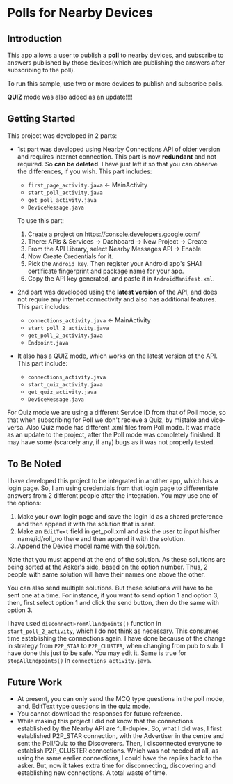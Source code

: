 # Polls for Nearby Devices

Introduction
------------

This app allows a user to publish a **poll** to nearby devices, and subscribe to answers published by those devices(which are publishing the answers after subscribing to the poll).

To run this sample, use two or more devices to publish and subscribe polls.

**QUIZ** mode was also added as an update!!!!


Getting Started
---------------

This project was developed in 2 parts:

- 1st part was developed using Nearby Connections API of older version and requires internet connection. This part is now **redundant** and not required. So **can be deleted**. I have just left it so that you can observe the differences, if you wish.
This part includes:
    * `first_page_activity.java` <- MainActivity
    * `start_poll_activity.java`
    * `get_poll_activity.java`
    * `DeviceMessage.java`
    
    To use this part: 
  1. Create a project on https://console.developers.google.com/
  2. There: APIs & Services -> Dashboard -> New Project -> Create
  3. From the API Library, select Nearby Messages API -> Enable
  4. Now Create Credentials for it.
  5. Pick the `Android key`. Then register your Android app's SHA1 certificate fingerprint and package name for your app.
  6. Copy the API key generated, and paste it in `AndroidManifest.xml`.

- 2nd part was developed using the **latest version** of the API, and does not require any internet connectivity and also has additional features.
This part includes:
    * `connections_activity.java` <- MainActivity
    * `start_poll_2_activity.java`
    * `get_poll_2_activity.java`
    * `Endpoint.java`
    
- It also has a QUIZ mode, which works on the latest version of the API. This part include:
   * `connections_activity.java`
   * `start_quiz_activity.java`
   * `get_quiz_activity.java`
   * `DeviceMessage.java`

For Quiz mode we are using a different Service ID from that of Poll mode, so that when subscribing for Poll we don't recieve a Quiz, by mistake and vice-versa. Also Quiz mode has different .xml files from Poll mode. It was made as an update to the project, after the Poll mode was completely finished. It may have some (scarcely any, if any) bugs as it was not properly tested.


To Be Noted
-----------

I have developed this project to be integrated in another app, which has a login page. So, I am using credentials from that login page to differentiate answers from 2 different people after the integration. You may use one of the options:
 1. Make your own login page and save the login id as a shared preference and then append it with the solution that is sent.
 1. Make an `EditText` field in get_poll.xml and ask the user to input his/her name/id/roll_no there and then append it with the solution.
 1. Append the Device model name with the solution.
    
Note that you must append at the end of the solution. As these solutions are being sorted at the Asker's side, based on the option number. Thus, 2 people with same solution will have their names one above the other.


You can also send multiple solutions. But these solutions will have to be sent one at a time. For instance, if you want to send option 1 and option 3, then, first select option 1 and click the send button, then do the same with option 3.


I have used `disconnectFromAllEndpoints()` function in `start_poll_2_activity`, which I do not think as necessary. This consumes time establishing the connections again. I have done because of the change in strategy from `P2P_STAR` to `P2P_CLUSTER`, when changing from pub to sub. I have done this just to be safe. You may edit it. Same is true for `stopAllEndpoints()` in `connections_activity.java`.


Future Work
-----------

* At present, you can only send the MCQ type questions in the poll mode, and, EditText type questions in the quiz mode.
* You cannot download the responses for future reference.
* While making this project I did not know that the connections established by the Nearby API are full-duplex. So, what I did was, I first established P2P_STAR connection, with the Advertiser in the centre and sent the Poll/Quiz to the Discoverers. Then, I disconnected everyone to establish P2P_CLUSTER connections. Which was not needed at all, as using the same earlier connections, I could have the replies back to the asker. But, now it takes extra time for disconnecting, discovering and establishing new connections. A total waste of time.
